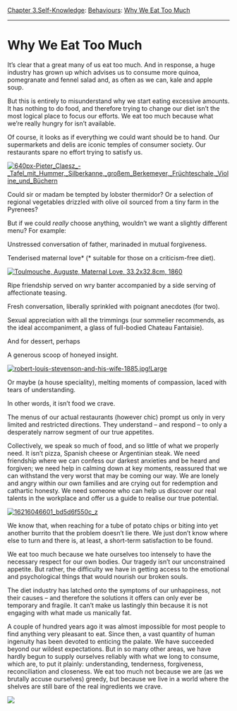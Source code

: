 [Chapter 3.Self-Knowledge](https://www.theschooloflife.com/thebookoflife/category/self-knowledge/): [Behaviours](https://www.theschooloflife.com/thebookoflife/category/self-knowledge/behaviours/): [Why We Eat Too Much](https://www.theschooloflife.com/thebookoflife/why-we-eat-too-much/)

* * *

# Why We Eat Too Much

It’s clear that a great many of us eat too much. And in response, a huge industry has grown up which advises us to consume more quinoa, pomegranate and fennel salad and, as often as we can, kale and apple soup.

But this is entirely to misunderstand why we start eating excessive amounts. It has nothing to do food, and therefore trying to change our diet isn’t the most logical place to focus our efforts. We eat too much because what we’re really hungry for isn’t available.

Of course, it looks as if everything we could want should be to hand. Our supermarkets and delis are iconic temples of consumer society. Our restaurants spare no effort trying to satisfy us.

[![640px-Pieter_Claesz_-_Tafel_mit_Hummer,_Silberkanne,_großem_Berkemeyer,_Früchteschale,_Violine_und_Büchern](https://www.theschooloflife.com/thebookoflife/wp-content/uploads/2017/03/640px-Pieter_Claesz_-_Tafel_mit_Hummer_Silberkanne_gro%C3%9Fem_Berkemeyer_Fr%C3%BCchteschale_Violine_und_B%C3%BCchern.jpg)](http://www.thebookoflife.org/wp-content/uploads/2017/03/640px-Pieter_Claesz_-_Tafel_mit_Hummer_Silberkanne_gro%C3%9Fem_Berkemeyer_Fr%C3%BCchteschale_Violine_und_B%C3%BCchern.jpg)

Could sir or madam be tempted by lobster thermidor? Or a selection of regional vegetables drizzled with olive oil sourced from a tiny farm in the Pyrenees?

But if we could _really_ choose anything, wouldn’t we want a slightly different menu? For example:

Unstressed conversation of father, marinaded in mutual forgiveness.

Tenderised maternal love\* (\* suitable for those on a criticism-free diet).

[![Toulmouche, Auguste, Maternal Love, 33.2x32.8cm, 1860](https://www.theschooloflife.com/thebookoflife/wp-content/uploads/2017/03/Toulmouche_Auguste-Maternal_Love.jpg)](http://www.thebookoflife.org/wp-content/uploads/2017/03/Toulmouche_Auguste-Maternal_Love.jpg)

Ripe friendship served on wry banter accompanied by a side serving of affectionate teasing.

Fresh conversation, liberally sprinkled with poignant anecdotes (for two).

Sexual appreciation with all the trimmings (our sommelier recommends, as the ideal accompaniment, a glass of full-bodied Chateau Fantaisie).

And for dessert, perhaps

A generous scoop of honeyed insight.

[![robert-louis-stevenson-and-his-wife-1885.jpg!Large](https://www.theschooloflife.com/thebookoflife/wp-content/uploads/2017/03/robert-louis-stevenson-and-his-wife-1885.jpgLarge.jpg)](http://www.thebookoflife.org/wp-content/uploads/2017/03/robert-louis-stevenson-and-his-wife-1885.jpgLarge.jpg)

Or maybe (a house speciality), melting moments of compassion, laced with tears of understanding.

In other words, it isn’t food we crave.

The menus of our actual restaurants (however chic) prompt us only in very limited and restricted directions. They understand – and respond – to only a desperately narrow segment of our true appetites.

Collectively, we speak so much of food, and so little of what we properly need. It isn’t pizza, Spanish cheese or Argentinian steak. We need friendship where we can confess our darkest anxieties and be heard and forgiven; we need help in calming down at key moments, reassured that we can withstand the very worst that may be coming our way. We are lonely and angry within our own families and are crying out for redemption and cathartic honesty. We need someone who can help us discover our real talents in the workplace and offer us a guide to realise our true potential.

[![16216046601_bd5d6f550c_z](https://www.theschooloflife.com/thebookoflife/wp-content/uploads/2017/03/16216046601_bd5d6f550c_z.jpg)](http://www.thebookoflife.org/wp-content/uploads/2017/03/16216046601_bd5d6f550c_z.jpg)

We know that, when reaching for a tube of potato chips or biting into yet another burrito that the problem doesn’t lie there. We just don’t know where else to turn and there is, at least, a short-term satisfaction to be found.

We eat too much because we hate ourselves too intensely to have the necessary respect for our own bodies. Our tragedy isn’t our unconstrained appetite. But rather, the difficulty we have in getting access to the emotional and psychological things that would nourish our broken souls. &nbsp;

The diet industry has latched onto the symptoms of our unhappiness, not their causes – and therefore the solutions it offers can only ever be temporary and fragile. It can’t make us lastingly thin because it is not engaging with what made us manically fat.

A couple of hundred years ago it was almost impossible for most people to find anything very pleasant to eat. Since then, a vast quantity of human ingenuity has been devoted to enticing the palate. We have succeeded beyond our wildest expectations. But in so many other areas, we have hardly begun to supply ourselves reliably with what we long to consume, which are, to put it plainly: understanding, tenderness, forgiveness, reconciliation and closeness. We eat too much not because we are (as we brutally accuse ourselves) greedy, but because we live in a world where the shelves are still bare of the real ingredients we crave.

[![](https://img.youtube.com/vi/Wb-6fhfAn2I/0.jpg)](https://www.youtube.com/embed/Wb-6fhfAn2I '')
